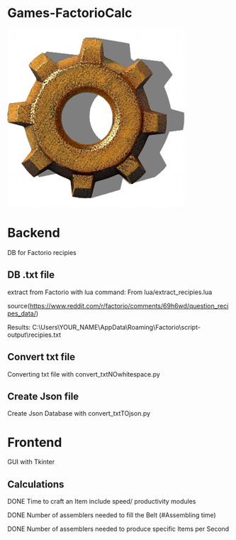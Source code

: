 # Games-FactorioCalc
![Image of Yaktocat](/images/Factorio_400x400.png)

# Backend
DB for Factorio recipies

## DB .txt file
extract from Factorio with lua command:
From lua/extract_recipies.lua

source(https://www.reddit.com/r/factorio/comments/69h6wd/question_recipes_data/)

Results:
C:\Users\YOUR_NAME\AppData\Roaming\Factorio\script-output\recipies.txt

## Convert txt file
Converting txt file with convert_txtNOwhitespace.py

## Create Json file
Create Json Database with convert_txtTOjson.py

# Frontend
GUI with Tkinter

## Calculations
DONE	Time to craft an Item include speed/ productivity modules 

DONE	Number of assemblers needed to fill the Belt (#Assembling time)

DONE	Number of assemblers needed to produce specific Items per Second
